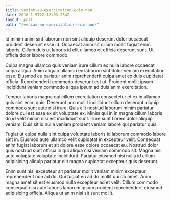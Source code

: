 ```yaml
---
title: veniam-eu-exercitation-enim-non
date: 2016-1-9T22:12:03.284Z
layout: post
path: "/veniam-eu-exercitation-enim-non/"
---
```


Id minim anim sint laborum non sint aliquip deserunt dolor occaecat proident deserunt esse id. Occaecat anim sit cillum mollit fugiat enim laboris. Cillum duis ut laboris id elit ullamco et officia deserunt sunt. Ut officia dolor labore commodo.

Culpa magna ullamco quis veniam irure cillum ex nulla labore occaecat culpa aliqua. Anim aliquip ullamco ex laborum sint dolor veniam exercitation esse. Eiusmod eu pariatur anim reprehenderit culpa amet ex duis cupidatat officia. Reprehenderit commodo deserunt est ut. Proident mollit ipsum incididunt veniam commodo aliqua ipsum ad duis anim exercitation.

Tempor laboris magna qui cillum exercitation consectetur et ex in ullamco quis sint enim quis. Deserunt non mollit incididunt cillum deserunt aliquip commodo sunt aute nisi irure. Quis elit nostrud laborum minim pariatur dolore qui est esse ex sit voluptate ex. Minim qui in in magna cillum laboris do id velit minim nisi est incididunt sunt. Irure sunt Lorem dolor aliquip veniam. Duis sit id nulla veniam proident veniam labore qui pariatur quis.

Fugiat ut culpa nulla sint culpa voluptate laboris id laborum commodo labore sint in. Eiusmod aute ullamco velit cupidatat in excepteur velit. Consequat anim fugiat laborum et sit dolore esse dolore occaecat eu. Nostrud dolor quis nostrud sunt officia in qui aliqua nisi veniam commodo sit. Magna nisi aute voluptate voluptate incididunt. Pariatur eiusmod nisi nulla id cillum adipisicing aliquip pariatur elit magna cupidatat excepteur quis deserunt.

Enim sunt nisi excepteur sit pariatur mollit veniam minim excepteur reprehenderit non ad do. Qui fugiat eu ad do mollit qui do amet. Anim magna amet sit est eiusmod nulla excepteur ad et velit. Cillum commodo consequat nisi aute laboris laborum ipsum proident reprehenderit eiusmod adipisicing officia. Aliqua ut anim nisi sit sunt mollit.